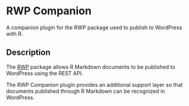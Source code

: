 # RWP Companion

A companion plugin for the RWP package used to publish to WordPress with R.

## Description

The [RWP](https://github.com/happyprime/RWP/) package allows R Markdown documents to be published to WordPress using the REST API.

The RWP Companion plugin provides an additional support layer so that documents published through R Markdown can be recognized in WordPress.
